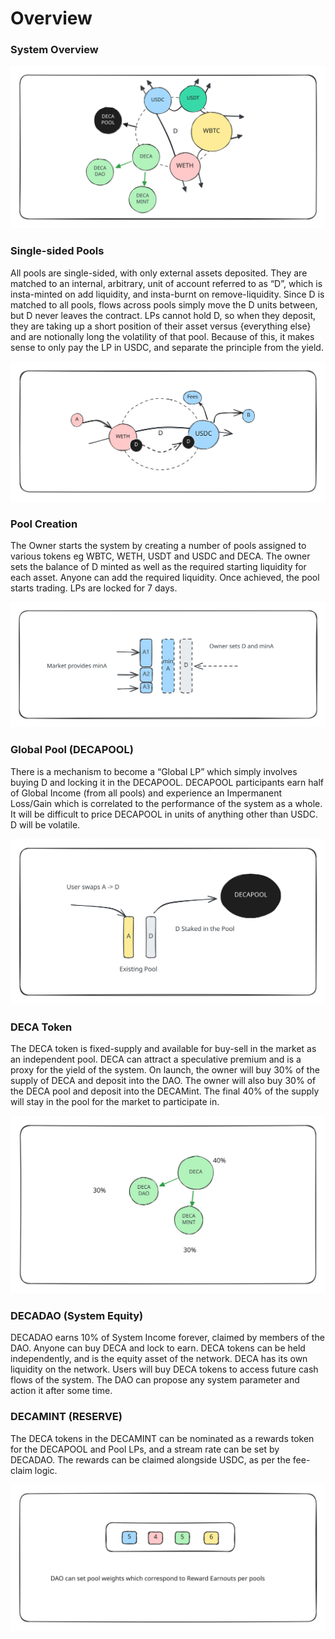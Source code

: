 # Overview

### System Overview

<img src="../.gitbook/assets/file.excalidraw (5).svg" alt="" class="gitbook-drawing">

### Single-sided Pools

All pools are single-sided, with only external assets deposited. They are matched to an internal, arbitrary, unit of account referred to as “D”, which is insta-minted on add liquidity, and insta-burnt on remove-liquidity. Since D is matched to all pools, flows across pools simply move the D units between, but D never leaves the contract. LPs cannot hold D, so when they deposit, they are taking up a short position of their asset versus {everything else} and are notionally long the volatility of that pool. Because of this, it makes sense to only pay the LP in USDC, and separate the principle from the yield.&#x20;

<img src="../.gitbook/assets/file.excalidraw (7).svg" alt="" class="gitbook-drawing">

### Pool Creation

The Owner starts the system by creating a number of pools assigned to various tokens eg WBTC, WETH, USDT and USDC and DECA. The owner sets the balance of D minted as well as the required starting liquidity for each asset. Anyone can add the required liquidity. Once achieved, the pool starts trading. LPs are locked for 7 days.&#x20;

<img src="../.gitbook/assets/file.excalidraw (8).svg" alt="" class="gitbook-drawing">

### Global Pool (DECAPOOL)

There is a mechanism to become a “Global LP” which simply involves buying D and locking it in the DECAPOOL. DECAPOOL participants earn half of Global Income (from all pools) and experience an Impermanent Loss/Gain which is correlated to the performance of the system as a whole. It will be difficult to price DECAPOOL in units of anything other than USDC. D will be volatile.

<img src="../.gitbook/assets/file.excalidraw (4).svg" alt="" class="gitbook-drawing">

### DECA Token

The DECA token is fixed-supply and available for buy-sell in the market as an independent pool. DECA can attract a speculative premium and is a proxy for the yield of the system. On launch, the owner will buy 30% of the supply of DECA and deposit into the DAO. The owner will also buy 30% of the DECA pool and deposit into the DECAMint. The final 40% of the supply will stay in the pool for the market to participate in.

<img src="../.gitbook/assets/file.excalidraw (9).svg" alt="" class="gitbook-drawing">

### DECADAO (System Equity)

DECADAO earns 10% of System Income forever, claimed by members of the DAO. Anyone can buy DECA and lock to earn. DECA tokens can be held independently, and is the equity asset of the network. DECA has its own liquidity on the network. Users will buy DECA tokens to access future cash flows of the system. The DAO can propose any system parameter and action it after some time.&#x20;

### DECAMINT (RESERVE)

The DECA tokens in the DECAMINT can be nominated as a rewards token for the DECAPOOL and Pool LPs, and a stream rate can be set by DECADAO. The rewards can be claimed alongside USDC, as per the fee-claim logic.

<img src="../.gitbook/assets/file.excalidraw (21).svg" alt="" class="gitbook-drawing">
